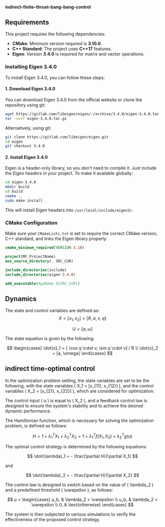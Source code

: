 #### indirect-finite-thrust-bang-bang-control

## Requirements

This project requires the following dependencies:
- **CMake**: Minimum version required is **3.10.0**.
- **C++ Standard**: The project uses **C++17** features.
- **Eigen**: Version **3.4.0** is required for matrix and vector operations.

### Installing Eigen 3.4.0

To install Eigen 3.4.0, you can follow these steps:

#### 1. Download Eigen 3.4.0

You can download Eigen 3.4.0 from the official website or clone the repository using git:

```bash
wget https://gitlab.com/libeigen/eigen/-/archive/3.4.0/eigen-3.4.0.tar.gz
tar -xvzf eigen-3.4.0.tar.gz
```

Alternatively, using git:

```bash
git clone https://gitlab.com/libeigen/eigen.git
cd eigen
git checkout 3.4.0
```

#### 2. Install Eigen 3.4.0

Eigen is a header-only library, so you don't need to compile it. Just include the Eigen headers in your project. To make it available globally:

```bash
cd eigen-3.4.0
mkdir build
cd build
cmake ..
sudo make install
```

This will install Eigen headers into `/usr/local/include/eigen3/`.

### CMake Configuration

Make sure your `CMakeLists.txt` is set to require the correct CMake version, C++ standard, and links the Eigen library properly:

```cmake
cmake_minimum_required(VERSION 3.10)

project(MY_ProjectName)
aux_source_directory(. SRC_CUR)

include_directories(include)
include_directories(eigen-3.4.0)     

add_executable(AppName ${SRC_CUR})
```
## Dynamics
The state and control variables are defined as:
$$
X = [x_1, x_2] = [R, \alpha, v, q]
$$

$$
U = [a, \omega]
$$

The state equation is given by the following:

$$
\begin{cases}
\dot{x}_1 = [ \cos q \cdot v, \sin q \cdot v] / R \\
\dot{x}_2 = [a, \omega]
\end{cases}
$$

## indirect time-optimal control
In the optimization problem setting, the state variables are set to be the following, with the state variables \( X_1 = [x_{11}, x_{12}] \), and the control variables \( X_2 = [x_{21}, x_{22}] \), which are considered for optimization.

The control input \( u \) is equal to \( X_2 \), and a feedback control law is designed to ensure the system's stability and to achieve the desired dynamic performance.

The Hamiltonian function, which is necessary for solving the optimization problem, is defined as follows:

$$
H = 1 + \lambda_1^T X_1 + \lambda_2^T X_2 = 1 + \lambda_1^T f(X_1, X_2) + \lambda_2^T g(u)
$$

The optimal control strategy is determined by the following equations:

$$
\dot{\lambda}_1 = - \frac{\partial H}{\partial X_1} 
$$

and

$$
\dot{\lambda}_2 = - \frac{\partial H}{\partial X_2}  
$$ 



The control law is designed to switch based on the value of \( \lambda_2 \) and a predefined threshold \( \varepsilon \), as follows:

$$
u = \begin{cases}
u_b, & \lambda_2 > \varepsilon \\
u_b, & \lambda_2 < \varepsilon \\
0, & \text{otherwise}
\end{cases}
$$

The system is then subjected to various simulations to verify the effectiveness of the proposed control strategy.
